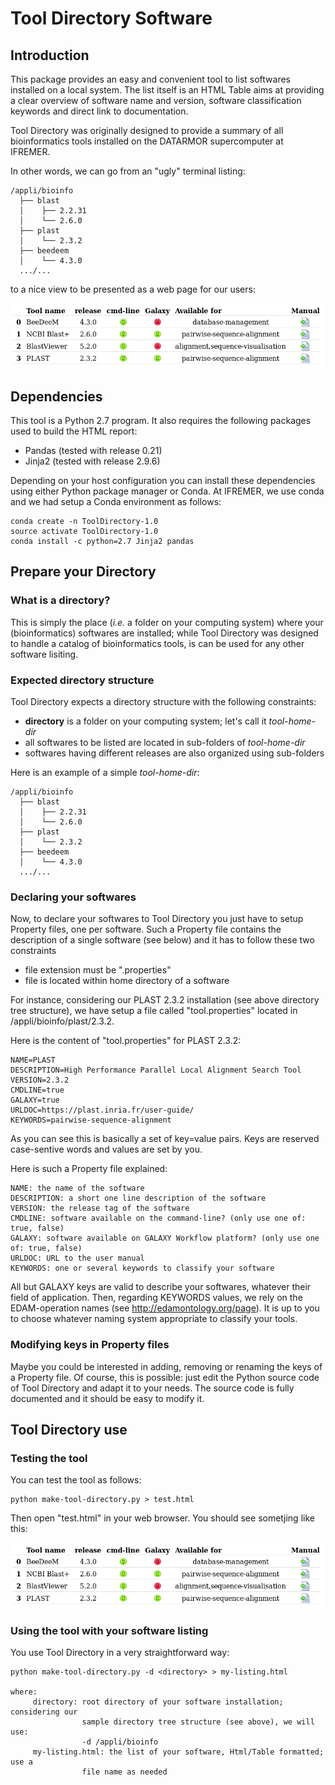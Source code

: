# Tool Directory Software

## Introduction

This package provides an easy and convenient tool to list softwares installed on a local system. The list itself is an HTML Table aims at providing a clear overview of software name and version, software classification keywords and direct link to documentation.

Tool Directory was originally designed to provide a summary of all bioinformatics tools installed on the DATARMOR supercomputer at IFREMER.

In other words, we can go from an "ugly" terminal listing:
```
/appli/bioinfo
  ├── blast
  │    ├── 2.2.31
  │    └── 2.6.0
  ├── plast
  │    └── 2.3.2
  ├── beedeem
  │    └── 4.3.0
  .../...
```

to a nice view to be presented as a web page for our users:

![Tool Directory](doc/test-page.png)

## Dependencies

This tool is a Python 2.7 program. It also requires the following packages used to build the HTML report:

* Pandas (tested with release 0.21)
* Jinja2 (tested with release 2.9.6)

Depending on your host configuration you can install these dependencies using either Python package manager or Conda. At IFREMER, we use conda and we had setup a Conda environment as follows:

```
conda create -n ToolDirectory-1.0
source activate ToolDirectory-1.0
conda install -c python=2.7 Jinja2 pandas
```
## Prepare your Directory

### What is a directory?

This is simply the place (*i.e.* a folder on your computing system) where your (bioinformatics) softwares are installed; while Tool Directory was designed to handle a catalog of bioinformatics tools, is can be used for any other software lisiting.

### Expected directory structure

Tool Directory expects a directory structure with the following constraints:

* **directory** is a folder on your computing system; let's call it *tool-home-dir*
* all softwares to be listed are located in sub-folders of *tool-home-dir*
* softwares having different releases are also organized using sub-folders

Here is an example of a simple *tool-home-dir*:

```
/appli/bioinfo
  ├── blast
  │    ├── 2.2.31
  │    └── 2.6.0
  ├── plast
  │    └── 2.3.2
  ├── beedeem
  │    └── 4.3.0
  .../...
```
### Declaring your softwares

Now, to declare your softwares to Tool Directory you just have to setup Property files, one per software. Such a Property file contains the description of a single software (see below) and it has to follow these two constraints

* file extension must be ".properties"
* file is located within home directory of a software

For instance, considering our PLAST 2.3.2 installation (see above directory tree structure), we have setup a file called "tool.properties" located in /appli/bioinfo/plast/2.3.2.

Here is the content of "tool.properties" for PLAST 2.3.2:

```
NAME=PLAST
DESCRIPTION=High Performance Parallel Local Alignment Search Tool
VERSION=2.3.2
CMDLINE=true
GALAXY=true
URLDOC=https://plast.inria.fr/user-guide/
KEYWORDS=pairwise-sequence-alignment
```
As you can see this is basically a set of key=value pairs. Keys are reserved case-sentive words and values are set by you.

Here is such a Property file explained:

```
NAME: the name of the software
DESCRIPTION: a short one line description of the software
VERSION: the release tag of the software
CMDLINE: software available on the command-line? (only use one of: true, false)
GALAXY: software available on GALAXY Workflow platform? (only use one of: true, false)
URLDOC: URL to the user manual
KEYWORDS: one or several keywords to classify your software
```
All but GALAXY keys are valid to describe your softwares, whatever their field of application. Then, regarding KEYWORDS values, we rely on the EDAM-operation names (see http://edamontology.org/page). It is up to you to choose whatever naming system appropriate to classify your tools.

### Modifying keys in Property files

Maybe you could be interested in adding, removing or renaming the keys of a Property file. Of course, this is possible: just edit the Python source code of Tool Directory and adapt it to your needs. The source code is fully documented and it should be easy to modify it.

## Tool Directory use

### Testing the tool

You can test the tool as follows:

```
python make-tool-directory.py > test.html
```
Then open "test.html" in your web browser. You should see sometjing like this:

![Tool Directory](doc/test-page.png)

### Using the tool with your software listing

You use Tool Directory in a very straightforward way:

```
python make-tool-directory.py -d <directory> > my-listing.html

where:
     directory: root directory of your software installation; considering our
                sample directory tree structure (see above), we will use:
                -d /appli/bioinfo
     my-listing.html: the list of your software, Html/Table formatted; use a
                file name as needed
```
